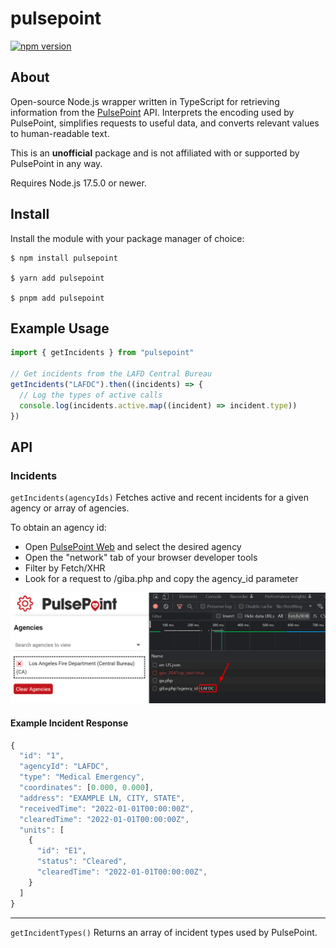 # pulsepoint

[![npm version](https://img.shields.io/npm/v/pulsepoint?style=flat-square)](https://www.npmjs.com/package/pulsepoint)

## About

Open-source Node.js wrapper written in TypeScript for retrieving information from the [PulsePoint](https://web.pulsepoint.org) API. Interprets the encoding used by PulsePoint, simplifies requests to useful data, and converts relevant values to human-readable text.

This is an **unofficial** package and is not affiliated with or supported by PulsePoint in any way.

Requires Node.js 17.5.0 or newer.

## Install

Install the module with your package manager of choice:

```
$ npm install pulsepoint

$ yarn add pulsepoint

$ pnpm add pulsepoint
```

## Example Usage

```js
import { getIncidents } from "pulsepoint"

// Get incidents from the LAFD Central Bureau
getIncidents("LAFDC").then((incidents) => {
  // Log the types of active calls
  console.log(incidents.active.map((incident) => incident.type))
})
```

## API

### Incidents

`getIncidents(agencyIds)` Fetches active and recent incidents for a given agency or array of agencies.

To obtain an agency id:

- Open [PulsePoint Web](https://web.pulsepoint.org) and select the desired agency
- Open the "network" tab of your browser developer tools
- Filter by Fetch/XHR
- Look for a request to /giba.php and copy the agency_id parameter

<img src="assets/agency_id_ex.png" alt="agency id example" />

#### Example Incident Response

```js
{
  "id": "1",
  "agencyId": "LAFDC",
  "type": "Medical Emergency",
  "coordinates": [0.000, 0.000],
  "address": "EXAMPLE LN, CITY, STATE",
  "receivedTime": "2022-01-01T00:00:00Z",
  "clearedTime": "2022-01-01T00:00:00Z",
  "units": [
    {
      "id": "E1",
      "status": "Cleared",
      "clearedTime": "2022-01-01T00:00:00Z",
    }
  ]
}
```

---

`getIncidentTypes()` Returns an array of incident types used by PulsePoint.
